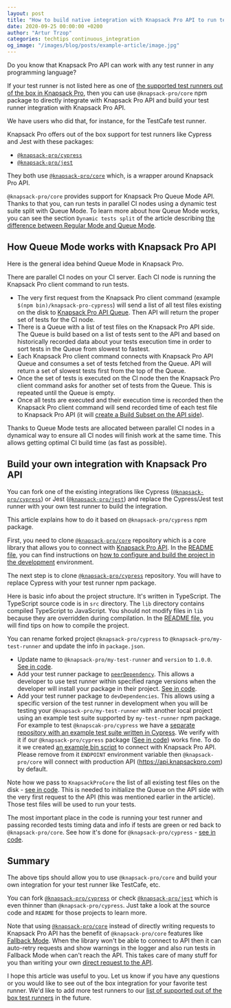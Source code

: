 ```yaml
---
layout: post
title: "How to build native integration with Knapsack Pro API to run tests in parallel for any test runner (testing framework)"
date: 2020-09-25 00:00:00 +0200
author: "Artur Trzop"
categories: techtips continuous_integration
og_image: "/images/blog/posts/example-article/image.jpg"
---
```


Do you know that Knapsack Pro API can work with any test runner in any programming language?

If your test runner is not listed here as one of [the supported test runners out of the box in Knapsack Pro](/integration/), then you can use `@knapsack-pro/core` npm package to directly integrate with Knapsack Pro API and build your test runner integration with Knapsack Pro API.

We have users who did that, for instance, for the TestCafe test runner.

Knapsack Pro offers out of the box support for test runners like Cypress and Jest with these packages:

* [`@knapsack-pro/cypress`](https://github.com/KnapsackPro/knapsack-pro-cypress)
* [`@knapsack-pro/jest`](https://github.com/KnapsackPro/knapsack-pro-jest)

They both use [`@knapsack-pro/core`](https://github.com/KnapsackPro/knapsack-pro-core-js) which, is a wrapper around Knapsack Pro API.

`@knapsack-pro/core` provides support for Knapsack Pro Queue Mode API. Thanks to that you, can run tests in parallel CI nodes using a dynamic test suite split with Queue Mode. To learn more about how Queue Mode works, you can see the section `Dynamic tests split` of the article describing [the difference between Regular Mode and Queue Mode](/2020/how-to-speed-up-ruby-and-javascript-tests-with-ci-parallelisation#dynamic-tests-split).

## How Queue Mode works with Knapsack Pro API

Here is the general idea behind Queue Mode in Knapsack Pro.

There are parallel CI nodes on your CI server. Each CI node is running the Knapsack Pro client command to run tests.

* The very first request from the Knapsack Pro client command (example `$(npm bin)/knapsack-pro-cypress`) will send a list of all test files existing on the disk to [Knapsack Pro API Queue](/api/v1/#queues_queue_post). Then API will return the proper set of tests for the CI node.
* There is a Queue with a list of test files on the Knapsack Pro API side. The Queue is build based on a list of tests sent to the API and based on historically recorded data about your tests execution time in order to sort tests in the Queue from slowest to fastest.
* Each Knapsack Pro client command connects with Knapsack Pro API Queue and consumes a set of tests fetched from the Queue. API will return a set of slowest tests first from the top of the Queue.
* Once the set of tests is executed on the CI node then the Knapsack Pro client command asks for another set of tests from the Queue. This is repeated until the Queue is empty.
* Once all tests are executed and their execution time is recorded then the Knapsack Pro client command will send recorded time of each test file to Knapsack Pro API (it will [create a Build Subset on the API side](/api/v1/#build_subsets_post)).

Thanks to Queue Mode tests are allocated between parallel CI nodes in a dynamical way to ensure all CI nodes will finish work at the same time. This allows getting optimal CI build time (as fast as possible).

## Build your own integration with Knapsack Pro API

You can fork one of the existing integrations like Cypress ([`@knapsack-pro/cypress`](https://github.com/KnapsackPro/knapsack-pro-cypress)) or Jest ([`@knapsack-pro/jest`](https://github.com/KnapsackPro/knapsack-pro-jest)) and replace the Cypress/Jest test runner with your own test runner to build the integration.

This article explains how to do it based on `@knapsack-pro/cypress` npm package.

First, you need to clone [`@knapsack-pro/core`](https://github.com/KnapsackPro/knapsack-pro-core-js) repository which is a core library that allows you to connect with [Knapsack Pro API](/api/). In the [README file](https://github.com/KnapsackPro/knapsack-pro-core-js#knapsack-procore), you can find instructions on [how to configure and build the project in the development](https://github.com/KnapsackPro/knapsack-pro-core-js#development) environment.

The next step is to clone [`@knapsack-pro/cypress`](https://github.com/KnapsackPro/knapsack-pro-cypress) repository. You will have to replace Cypress with your test runner npm package.

Here is basic info about the project structure. It's written in TypeScript. The TypeScript source code is in `src` directory. The `lib` directory contains compiled TypeScript to JavaScript. You should not modify files in `lib` because they are overridden during compilation. In the [README file](https://github.com/KnapsackPro/knapsack-pro-cypress#development), you will find tips on how to compile the project.

You can rename forked project `@knapsack-pro/cypress` to `@knapsack-pro/my-test-runner` and update the info in `package.json`.

* Update name to `@knapsack-pro/my-test-runner` and `version` to `1.0.0`. [See in code](https://github.com/KnapsackPro/knapsack-pro-cypress/blob/8942e0430e9b529ab27cf877b15b2d2964f89222/package.json#L2,L3).
* Add your test runner package to [`peerDependency`](https://docs.npmjs.com/files/package.json#peerdependencies). This allows a developer to use test runner within specified range versions when the developer will install your package in their project. [See in code](https://github.com/KnapsackPro/knapsack-pro-cypress/blob/8942e0430e9b529ab27cf877b15b2d2964f89222/package.json#L62).
* Add your test runner package to `devDependencies`. This allows using a specific version of the test runner in development when you will be testing your `@knapsack-pro/my-test-runner` with another local project using an example test suite supported by `my-test-runner` npm package. For example to test `@knapscak-pro/cypress` we have a [separate repository with an example test suite written in Cypress](https://github.com/KnapsackPro/cypress-example-kitchensink). We verify with it if our `@knapsack-pro/cypress` package ([See in code](https://github.com/KnapsackPro/cypress-example-kitchensink/blob/5c5ddf80f8ca0fb317572d50d5d264070bb61af0/package.json#L67)) works fine. To do it we created [an example bin script](https://github.com/KnapsackPro/cypress-example-kitchensink/blob/5c5ddf80f8ca0fb317572d50d5d264070bb61af0/bin/knapsack_pro_cypress_test_file_pattern#L29) to connect with Knapsack Pro API. Please remove from it `ENDPOINT` environment variable then `@knapsack-pro/core` will connect with production API (https://api.knapsackpro.com) by default.

Note how we pass to `KnapsackProCore` the list of all existing test files on the disk - [see in code](https://github.com/KnapsackPro/knapsack-pro-cypress/blob/8942e0430e9b529ab27cf877b15b2d2964f89222/src/knapsack-pro-cypress.ts#L30). This is needed to initialize the Queue on the API side with the very first request to the API (this was mentioned earlier in the article). Those test files will be used to run your tests.

The most important place in the code is running your test runner and passing recorded tests timing data and info if tests are green or red back to `@knapsack-pro/core`. See how it's done for `@knapsack-pro/cypress` - [see in code](https://github.com/KnapsackPro/knapsack-pro-cypress/blob/8942e0430e9b529ab27cf877b15b2d2964f89222/src/knapsack-pro-cypress.ts#L37).

## Summary

The above tips should allow you to use `@knapsack-pro/core` and build your own integration for your test runner like TestCafe, etc.

You can fork [`@knapsack-pro/cypress`](https://github.com/KnapsackPro/knapsack-pro-cypress) or check [`@knapsack-pro/jest`](https://github.com/KnapsackPro/knapsack-pro-jest) which is even thinner than `@knapsack-pro/cypress`. Just take a look at the source code and `README` for those projects to learn more.

Note that using [`@knapsack-pro/core`](https://github.com/KnapsackPro/knapsack-pro-core-js) instead of directly writing requests to Knapsack Pro API has the benefit of `@knapsack-pro/core` features like [Fallback Mode](https://github.com/KnapsackPro/knapsack_pro-ruby#what-happens-when-knapsack-pro-api-is-not-availablenot-reachable-temporarily). When the library won't be able to connect to API then it can auto-retry requests and show warnings in the logger and also run tests in Fallback Mode when can't reach the API. This takes care of many stuff for you than writing your own [direct request to the API](/api/).

I hope this article was useful to you. Let us know if you have any questions or you would like to see out of the box integration for your favorite test runner. We'd like to add more test runners to our [list of supported out of the box test runners](/integration/) in the future.

